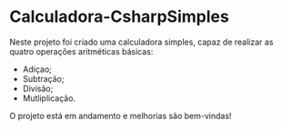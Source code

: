 # Calculadora-CsharpSimples
Neste projeto foi criado uma calculadora simples, capaz de realizar as quatro operações aritméticas básicas:
- Adiçao;
- Subtração;
- Divisão;
- Mutliplicação.

O projeto está em andamento e melhorias são bem-vindas!
